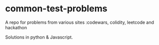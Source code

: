 # common-test-problems
A repo for problems from various sites :codewars, colidity, leetcode and hackathon

Solutions in python & Javascript.
 